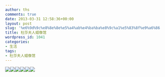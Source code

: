 ```yaml
---
author: ths
comments: true
date: 2013-03-31 12:58:36+00:00
layout: post
slug: '%e6%9d%9c%e8%8e%8e%e5%a4%ab%e4%ba%ba%e8%9c%a1%e5%83%8f%e9%a6%86'
title: 杜莎夫人蜡像馆
wordpress_id: 1041
categories:
- 生活
tags:
- 杜莎夫人蜡像馆
---
```


![](http://img03.taobaocdn.com/imgextra/i3/63715616/T2PBbGXdJaXXXXXXXX_!!63715616.jpg_620x10000.jpg)![](http://img02.taobaocdn.com/imgextra/i2/63715616/T2lJbGXd0aXXXXXXXX_!!63715616.jpg_620x10000.jpg)![](http://img01.taobaocdn.com/imgextra/i1/63715616/T2PxLHXfBXXXXXXXXX_!!63715616.jpg_620x10000.jpg)![](http://img01.taobaocdn.com/imgextra/i1/63715616/T2PxbuXldaXXXXXXXX_!!63715616.jpg_620x10000.jpg)![](http://img03.taobaocdn.com/imgextra/i3/63715616/T29vDkXfpbXXXXXXXX_!!63715616.jpg_620x10000.jpg)![](http://img04.taobaocdn.com/imgextra/i4/63715616/T2WRqdXl4cXXXXXXXX_!!63715616.jpg_620x10000.jpg)



